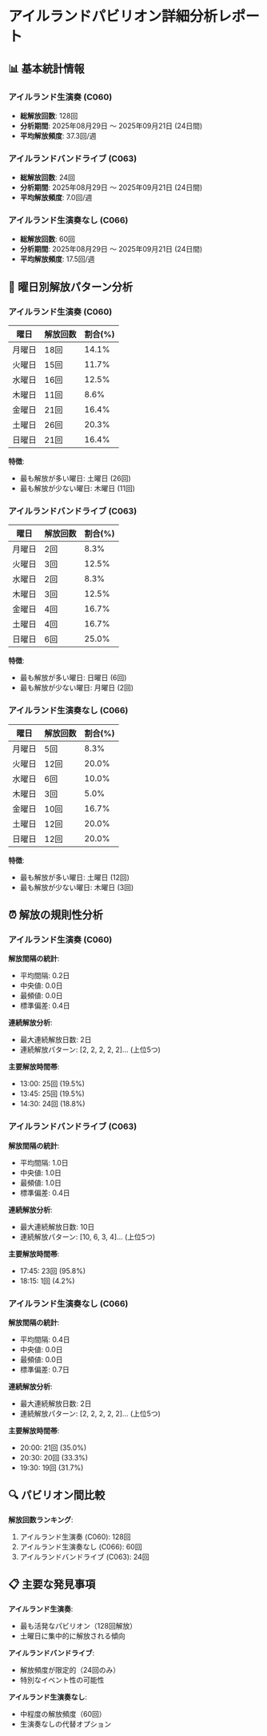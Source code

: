 
# アイルランドパビリオン詳細分析レポート

## 📊 基本統計情報


### アイルランド生演奏 (C060)
- **総解放回数**: 128回
- **分析期間**: 2025年08月29日 ～ 2025年09月21日 (24日間)
- **平均解放頻度**: 37.3回/週

### アイルランドバンドライブ (C063)
- **総解放回数**: 24回
- **分析期間**: 2025年08月29日 ～ 2025年09月21日 (24日間)
- **平均解放頻度**: 7.0回/週

### アイルランド生演奏なし (C066)
- **総解放回数**: 60回
- **分析期間**: 2025年08月29日 ～ 2025年09月21日 (24日間)
- **平均解放頻度**: 17.5回/週

## 📅 曜日別解放パターン分析

### アイルランド生演奏 (C060)
| 曜日 | 解放回数 | 割合(%) |
|------|----------|----------|
| 月曜日 | 18回 | 14.1% |
| 火曜日 | 15回 | 11.7% |
| 水曜日 | 16回 | 12.5% |
| 木曜日 | 11回 | 8.6% |
| 金曜日 | 21回 | 16.4% |
| 土曜日 | 26回 | 20.3% |
| 日曜日 | 21回 | 16.4% |

**特徴**:
- 最も解放が多い曜日: 土曜日 (26回)
- 最も解放が少ない曜日: 木曜日 (11回)

### アイルランドバンドライブ (C063)
| 曜日 | 解放回数 | 割合(%) |
|------|----------|----------|
| 月曜日 | 2回 | 8.3% |
| 火曜日 | 3回 | 12.5% |
| 水曜日 | 2回 | 8.3% |
| 木曜日 | 3回 | 12.5% |
| 金曜日 | 4回 | 16.7% |
| 土曜日 | 4回 | 16.7% |
| 日曜日 | 6回 | 25.0% |

**特徴**:
- 最も解放が多い曜日: 日曜日 (6回)
- 最も解放が少ない曜日: 月曜日 (2回)

### アイルランド生演奏なし (C066)
| 曜日 | 解放回数 | 割合(%) |
|------|----------|----------|
| 月曜日 | 5回 | 8.3% |
| 火曜日 | 12回 | 20.0% |
| 水曜日 | 6回 | 10.0% |
| 木曜日 | 3回 | 5.0% |
| 金曜日 | 10回 | 16.7% |
| 土曜日 | 12回 | 20.0% |
| 日曜日 | 12回 | 20.0% |

**特徴**:
- 最も解放が多い曜日: 土曜日 (12回)
- 最も解放が少ない曜日: 木曜日 (3回)

## ⏰ 解放の規則性分析

### アイルランド生演奏 (C060)

**解放間隔の統計**:
- 平均間隔: 0.2日
- 中央値: 0.0日
- 最頻値: 0.0日
- 標準偏差: 0.4日

**連続解放分析**:
- 最大連続解放日数: 2日
- 連続解放パターン: [2, 2, 2, 2, 2]... (上位5つ)

**主要解放時間帯**:
- 13:00: 25回 (19.5%)
- 13:45: 25回 (19.5%)
- 14:30: 24回 (18.8%)

### アイルランドバンドライブ (C063)

**解放間隔の統計**:
- 平均間隔: 1.0日
- 中央値: 1.0日
- 最頻値: 1.0日
- 標準偏差: 0.4日

**連続解放分析**:
- 最大連続解放日数: 10日
- 連続解放パターン: [10, 6, 3, 4]... (上位5つ)

**主要解放時間帯**:
- 17:45: 23回 (95.8%)
- 18:15: 1回 (4.2%)

### アイルランド生演奏なし (C066)

**解放間隔の統計**:
- 平均間隔: 0.4日
- 中央値: 0.0日
- 最頻値: 0.0日
- 標準偏差: 0.7日

**連続解放分析**:
- 最大連続解放日数: 2日
- 連続解放パターン: [2, 2, 2, 2, 2]... (上位5つ)

**主要解放時間帯**:
- 20:00: 21回 (35.0%)
- 20:30: 20回 (33.3%)
- 19:30: 19回 (31.7%)

## 🔍 パビリオン間比較

**解放回数ランキング**:
1. アイルランド生演奏 (C060): 128回
2. アイルランド生演奏なし (C066): 60回
3. アイルランドバンドライブ (C063): 24回

## 📋 主要な発見事項

**アイルランド生演奏**:
- 最も活発なパビリオン（128回解放）
- 土曜日に集中的に解放される傾向

**アイルランドバンドライブ**:
- 解放頻度が限定的（24回のみ）
- 特別なイベント性の可能性

**アイルランド生演奏なし**:
- 中程度の解放頻度（60回）
- 生演奏なしの代替オプション
